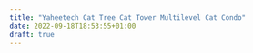 ```yaml
---
title: "Yaheetech Cat Tree Cat Tower Multilevel Cat Condo"
date: 2022-09-18T18:53:55+01:00
draft: true
---
```


